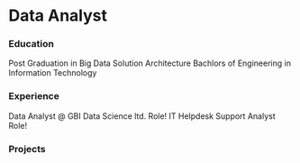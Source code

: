 # Data Analyst

### Education
Post Graduation in Big Data Solution Architecture 
Bachlors of Engineering in Information Technology

### Experience 
Data Analyst @ GBI Data Science ltd.
Role!
IT Helpdesk Support Analyst 
Role!
### Projects




